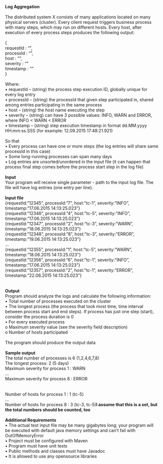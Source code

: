 <br><br>
<strong>Log Aggregation</strong>
<br><br>
The distributed system X consists of many applications located on many physical servers (cluster). Every client request triggers business process with many steps, which may run on different hosts. Every host, after execution of every process steps produces the following output:<br><br>
{<br>
	requestId : “”,<br>
	processId : “”,<br>
	host : “”,<br>
	severity : “”<br>
timestamp : “”<br>
}<br><br>
Where:<br>
•	requestId – (string) the process step execution ID, globally unique for every log entry<br>
•	processId – (string) the processId that given step participated in, shared among entries participating in the same process<br>
•	host – (string) the host name executing the step<br>
•	severity – (string) can have 3 possible values: INFO, WARN and ERROR, where INFO < WARN < ERROR<br>
•	timestamp – (string) step execution timestamp in format dd.MM.yyyy HH:mm:ss.SSS (for example: 12.09.2015 17:48:21.921)<br><br>
So that<br>
•	Every process can have one or more steps (the log entries will share same processId in this case)<br>
•	Some long-running processes can span many days<br>
•	Log entries are unsorted/unordered in the input file (it can happen that process final step comes before the process start step in the log file)<br><br>
<strong>Input</strong><br>
Your program will receive single parameter - path to the input log file. The file will have log entries (one entry per line). <br><br>
<strong>Input file</strong><br>
{requestId:”12345”, processId:”7”, host:”tc-1”, severity:”INFO”, timestamp:”17.06.2015 14:13:25.023”}<br>
{requestId:”12346”, processId:”4”, host:”tc-5”, severity:”INFO”, timestamp:”17.06.2015 14:13:25.023”}<br>
{requestId:”12347”, processId:”2”, host:”tc-3”, severity:”WARN”, timestamp:”18.06.2015 14:13:25.023”}<br>
{requestId:”12348”, processId:”8”, host:”tc-3”, severity:”ERROR”, timestamp:”19.06.2015 14:13:25.023”}<br>
…<br>
{requestId:”12355”, processId:”1”, host:”tc-5”, severity:”WARN”, timestamp:”18.06.2015 14:13:25.023”}<br>
{requestId:”12356”, processId:”6”, host:”tc-1”, severity:”INFO”, timestamp:”17.06.2015 14:13:25.023”}<br>
{requestId:”12357”, processId:”2”, host:”tc-1”, severity:”ERROR”, timestamp:”22.06.2015 14:13:25.023”}<br>
<br><br>
<strong>Output</strong><br>
Program should analyze the logs and calculate the following information:<br>
•	Total number of processes executed on the cluster<br>
•	The longest process (the process that took most time, time interval between process start and end steps). If process has just one step (start), consider the process duration is 0<br>
•	For every executed process<br>
	o	Maximum severity value (see the severity field description)<br>
	o	Number of hosts participated<br><br>
The program should produce the output data<br><br>
<strong>Sample output</strong><br>
The total number of processes is 6 (1,2,4,6,7,8)<br>
The longest process: 2 (5 days)<br>
Maximum severity for process 1 : WARN<br>
…<br>
Maximum severity for process 8 : ERROR<br>
<br><br>
Number of hosts for process 1 : 1  (tc-5)<br>
…<br>
Number of hosts for process 8 : 3  (tc-3, tc-5)<strong>I assume that this is a set, but the total numbers should be counted, too</strong><br><br>
<strong>Additional Requirements</strong><br>
•	The actual test input file may be many gigabytes long; your program will be executed with default java memory settings and can’t fail with OutOfMemoryError<br>
•	Project must be configured with Maven<br>
•	Program must have unit tests<br>
•	Public methods and classes must have Javadoc<br>
•	It is allowed to use any opensource libraries<br>

